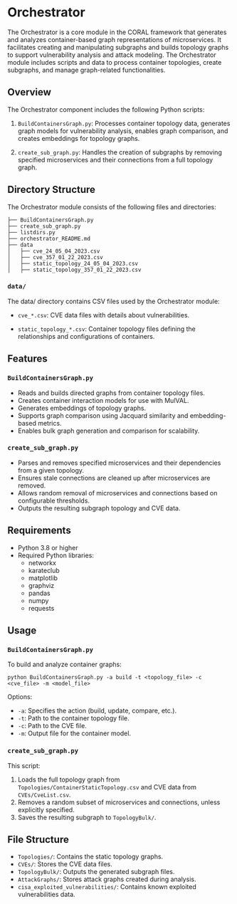 # Orchestrator

The Orchestrator is a core module in the CORAL framework that generates and analyzes container-based graph representations of microservices. It facilitates creating and manipulating subgraphs and builds topology graphs to support vulnerability analysis and attack modeling. The Orchestrator module includes scripts and data to process container topologies, create subgraphs, and manage graph-related functionalities.


## Overview

The Orchestrator component includes the following Python scripts:

1. `BuildContainersGraph.py`: Processes container topology data, generates graph models for vulnerability analysis, enables graph comparison, and creates embeddings for topology graphs.

2. `create_sub_graph.py`: Handles the creation of subgraphs by removing specified microservices and their connections from a full topology graph.



## Directory Structure

The Orchestrator module consists of the following files and directories:

```
├── BuildContainersGraph.py
├── create_sub_graph.py
├── listdirs.py
├── orchestrator_README.md
├── data
│   ├── cve_24_05_04_2023.csv
│   ├── cve_357_01_22_2023.csv
│   ├── static_topology_24_05_04_2023.csv
│   ├── static_topology_357_01_22_2023.csv
```

### `data/`

The data/ directory contains CSV files used by the Orchestrator module:

* `cve_*.csv`: CVE data files with details about vulnerabilities. 

* `static_topology_*.csv`: Container topology files defining the relationships and configurations of containers.



## Features

### `BuildContainersGraph.py`
- Reads and builds directed graphs from container topology files.
- Creates container interaction models for use with MulVAL. 
- Generates embeddings of topology graphs.
- Supports graph comparison using Jacquard similarity and embedding-based metrics. 
- Enables bulk graph generation and comparison for scalability.

### `create_sub_graph.py`
- Parses and removes specified microservices and their dependencies from a given topology. 
- Ensures stale connections are cleaned up after microservices are removed. 
- Allows random removal of microservices and connections based on configurable thresholds. 
- Outputs the resulting subgraph topology and CVE data.



## Requirements

- Python 3.8 or higher 
- Required Python libraries:
  - networkx 
  - karateclub 
  - matplotlib 
  - graphviz 
  - pandas 
  - numpy 
  - requests


## Usage

### `BuildContainersGraph.py`
To build and analyze container graphs:

`python BuildContainersGraph.py -a build -t <topology_file> -c <cve_file> -m <model_file>`

Options:
- `-a`: Specifies the action (build, update, compare, etc.).
- `-t`: Path to the container topology file.
- `-c`: Path to the CVE file.
- `-m`: Output file for the container model.


### `create_sub_graph.py`
This script:

1. Loads the full topology graph from `Topologies/ContainerStaticTopology.csv` and CVE data from `CVEs/CveList.csv`.
2. Removes a random subset of microservices and connections, unless explicitly specified.
3. Saves the resulting subgraph to `TopologyBulk/`.


## File Structure
* `Topologies/`: Contains the static topology graphs. 
* `CVEs/`: Stores the CVE data files. 
* `TopologyBulk/`: Outputs the generated subgraph files. 
* `AttackGraphs/`: Stores attack graphs created during analysis.
* `cisa_exploited_vulnerabilities/`: Contains known exploited vulnerabilities data.

